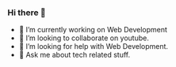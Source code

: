 ### Hi there 👋

- 🔭 I’m currently working on Web Development
- 👯 I’m looking to collaborate on youtube.
- 🤔 I’m looking for help with Web Development.
- 💬 Ask me about tech related stuff.
